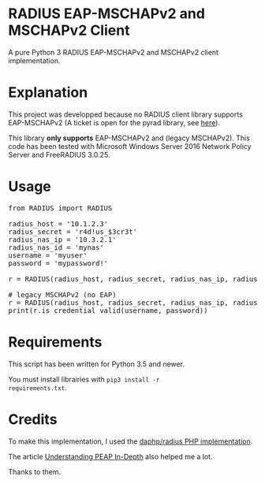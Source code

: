 # RADIUS EAP-MSCHAPv2 and MSCHAPv2 Client

A pure Python 3 RADIUS EAP-MSCHAPv2 and MSCHAPv2 client implementation.

# Explanation

This project was developped because no RADIUS client library supports EAP-MSCHAPv2 (A ticket is open for the pyrad 
library, see [here](https://github.com/pyradius/pyrad/issues/40)).

This library **only supports** EAP-MSCHAPv2 and (legacy MSCHAPv2). This code has been tested with Microsoft Windows 
Server 2016 Network Policy Server and FreeRADIUS 3.0.25.

# Usage

<pre>from RADIUS import RADIUS

radius_host = '10.1.2.3'
radius_secret = 'r4d!us_$3cr3t'
radius_nas_ip = '10.3.2.1'
radius_nas_id = 'mynas'
username = 'myuser'
password = 'mypassword!'

r = RADIUS(radius_host, radius_secret, radius_nas_ip, radius_nas_id)

# legacy MSCHAPv2 (no EAP)
r = RADIUS(radius_host, radius_secret, radius_nas_ip, radius_nas_id, eap=False)
print(r.is_credential_valid(username, password))</pre>


# Requirements

This script has been written for Python 3.5 and newer.

You must install librairies with <code>pip3 install -r requirements.txt</code>.

# Credits

To make this implementation, I used the [daphp/radius PHP implementation](https://github.com/dapphp/radius).

The article [Understanding PEAP In-Depth](https://sensepost.com/blog/2019/understanding-peap-in-depth/) also helped me 
a lot.

Thanks to them.
